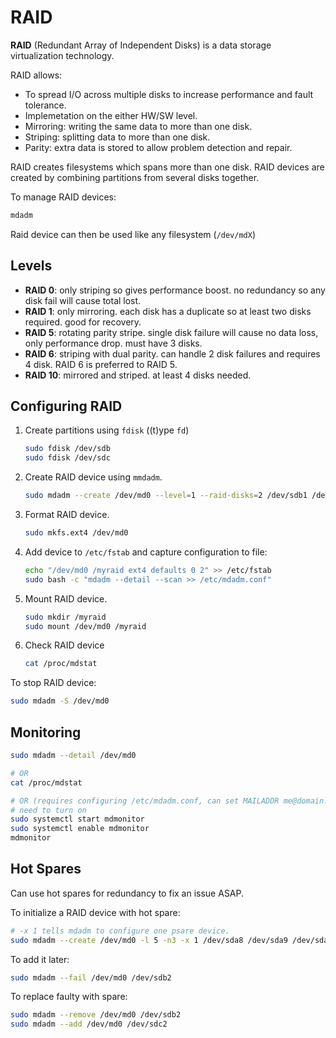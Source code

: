 # RAID

**RAID** (Redundant Array of Independent Disks) is a data storage virtualization technology.

RAID allows:

- To spread I/O across multiple disks to increase performance and fault tolerance.
- Implemetation on the either HW/SW level.
- Mirroring: writing the same data to more than one disk.
- Striping: splitting data to more than one disk.
- Parity: extra data is stored to allow problem detection and repair.

RAID creates filesystems which spans more than one disk. RAID devices are created by combining partitions from several disks together.

To manage RAID devices:

```bash
mdadm
```

Raid device can then be used like any filesystem (`/dev/mdX`)

## Levels

- **RAID 0**: only striping so gives performance boost. no redundancy so any disk fail will cause total lost.
- **RAID 1**: only mirroring. each disk has a duplicate so at least two disks required. good for recovery.
- **RAID 5**: rotating parity stripe. single disk failure will cause no data loss, only performance drop. must have 3 disks.
- **RAID 6**: striping with dual parity. can handle 2 disk failures and requires 4 disk. RAID 6 is preferred to RAID 5.
- **RAID 10**: mirrored and striped. at least 4 disks needed.

## Configuring RAID

1) Create partitions using `fdisk` ((t)ype `fd`)

    ```bash
    sudo fdisk /dev/sdb
    sudo fdisk /dev/sdc
    ```

2) Create RAID device using `mmdadm`.

    ```bash
    sudo mdadm --create /dev/md0 --level=1 --raid-disks=2 /dev/sdb1 /dev/dev/sdc1
    ```

3) Format RAID device.

    ```bash
    sudo mkfs.ext4 /dev/md0
    ```

4) Add device to `/etc/fstab` and capture configuration to file:

    ```bash
    echo "/dev/md0 /myraid ext4 defaults 0 2" >> /etc/fstab
    sudo bash -c "mdadm --detail --scan >> /etc/mdadm.conf"
    ```

5) Mount RAID device.

    ```bash
    sudo mkdir /myraid
    sudo mount /dev/md0 /myraid
    ```

6) Check RAID device

    ```bash
    cat /proc/mdstat
    ```

To stop RAID device:

```bash
sudo mdadm -S /dev/md0
```

## Monitoring

```bash
sudo mdadm --detail /dev/md0

# OR 
cat /proc/mdstat

# OR (requires configuring /etc/mdadm.conf, can set MAILADDR me@domain.com to receive email.
# need to turn on 
sudo systemctl start mdmonitor
sudo systemctl enable mdmonitor
mdmonitor 
```

## Hot Spares

Can use hot spares for redundancy to fix an issue ASAP.

To initialize a RAID device with hot spare:

```bash
# -x 1 tells mdadm to configure one psare device.
sudo mdadm --create /dev/md0 -l 5 -n3 -x 1 /dev/sda8 /dev/sda9 /dev/sda10 /dev/sd11
```

To add it later:

```bash
sudo mdadm --fail /dev/md0 /dev/sdb2
```

To replace faulty with spare:

```bash
sudo mdadm --remove /dev/md0 /dev/sdb2
sudo mdadm --add /dev/md0 /dev/sdc2
```
